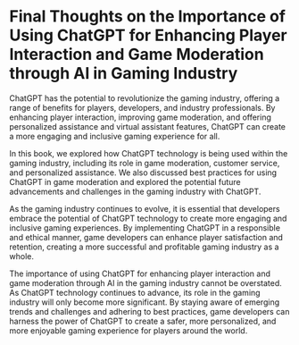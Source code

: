 Final Thoughts on the Importance of Using ChatGPT for Enhancing Player Interaction and Game Moderation through AI in Gaming Industry
================================================================================================================================================

ChatGPT has the potential to revolutionize the gaming industry, offering a range of benefits for players, developers, and industry professionals. By enhancing player interaction, improving game moderation, and offering personalized assistance and virtual assistant features, ChatGPT can create a more engaging and inclusive gaming experience for all.

In this book, we explored how ChatGPT technology is being used within the gaming industry, including its role in game moderation, customer service, and personalized assistance. We also discussed best practices for using ChatGPT in game moderation and explored the potential future advancements and challenges in the gaming industry with ChatGPT.

As the gaming industry continues to evolve, it is essential that developers embrace the potential of ChatGPT technology to create more engaging and inclusive gaming experiences. By implementing ChatGPT in a responsible and ethical manner, game developers can enhance player satisfaction and retention, creating a more successful and profitable gaming industry as a whole.

The importance of using ChatGPT for enhancing player interaction and game moderation through AI in the gaming industry cannot be overstated. As ChatGPT technology continues to advance, its role in the gaming industry will only become more significant. By staying aware of emerging trends and challenges and adhering to best practices, game developers can harness the power of ChatGPT to create a safer, more personalized, and more enjoyable gaming experience for players around the world.
